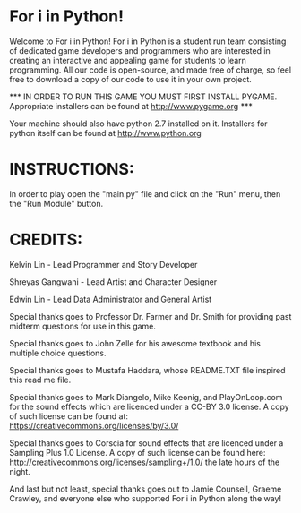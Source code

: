 For i in Python!
===================

Welcome to For i in Python! For i in Python is a student run team consisting of dedicated game developers and programmers who are interested in creating an interactive and appealing game for students to learn programming. All our code is open-source, and made free of charge, so feel free to download a copy of our code to use it in your own project.

*** IN ORDER TO RUN THIS GAME YOU MUST FIRST INSTALL PYGAME. Appropriate installers can be found at http://www.pygame.org *** 

Your machine should also have python 2.7 installed on it. Installers for python itself can be found at http://www.python.org

INSTRUCTIONS:
===================

In order to play open the "main.py" file and click on the "Run" menu, then the "Run Module" button. 

CREDITS:
===================

Kelvin Lin - Lead Programmer and Story Developer

Shreyas Gangwani - Lead Artist and Character Designer

Edwin Lin - Lead Data Administrator and General Artist

Special thanks goes to Professor Dr. Farmer and Dr. Smith for providing past midterm questions for use in this game.

Special thanks goes to John Zelle for his awesome textbook and his multiple choice questions.

Special thanks goes to Mustafa Haddara, whose README.TXT file inspired this read me file. 

Special thanks goes to Mark Diangelo, Mike Keonig, and PlayOnLoop.com for the sound effects which are licenced under a CC-BY 3.0 license. A copy of such license can be found at: https://creativecommons.org/licenses/by/3.0/

Special thanks goes to Corscia for sound effects that are licenced under a Sampling Plus 1.0 License. A copy of such license can be found here: http://creativecommons.org/licenses/sampling+/1.0/ the late hours of the night.

And last but not least, special thanks goes out to Jamie Counsell, Graeme Crawley, and everyone else who supported 
For i in Python along the way!

